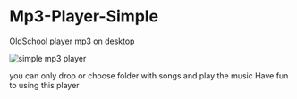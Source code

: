 # Mp3-Player-Simple
OldSchool player mp3 on desktop 

![simple mp3 player](https://github.com/Dominiq217/Mp3-Player-Simple/assets/97559453/4dd55d2e-8a90-4728-b09a-d5334f3c79e4)



you can only drop or choose folder with songs and play the music Have fun to using this player 
